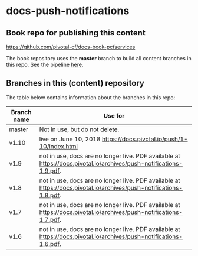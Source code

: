 # docs-push-notifications

## Book repo for publishing this content

https://github.com/pivotal-cf/docs-book-pcfservices

The book repository uses the **master** branch to build all content branches in this repo. See the pipeline [here](https://concourse.run.pivotal.io/teams/cf-docs/pipelines/cf-current?groups=pcfservices).

## Branches in this (content) repository

The table below contains information about the branches in this repo:

| Branch name     | Use for|
|-----------------| ------|
| master       | Not in use, but do not delete. |
| v1.10        | live on June 10, 2018 https://docs.pivotal.io/push/1-10/index.html | 
| v1.9         | not in use, docs are no longer live. PDF available at https://docs.pivotal.io/archives/push-notifications-1.9.pdf.|
| v1.8         | not in use, docs are no longer live. PDF available at https://docs.pivotal.io/archives/push-notifications-1.8.pdf.|
| v1.7         | not in use, docs are no longer live. PDF available at https://docs.pivotal.io/archives/push-notifications-1.7.pdf.|
| v1.6         | not in use, docs are no longer live. PDF available at https://docs.pivotal.io/archives/push-notifications-1.6.pdf. |
